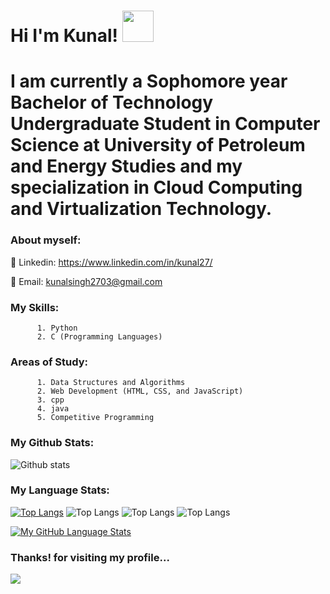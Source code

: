 
#  Hi  I'm  Kunal! <img src="https://raw.githubusercontent.com/MartinHeinz/MartinHeinz/master/wave.gif" width="50px">

# I am currently a Sophomore year Bachelor of Technology Undergraduate Student in Computer Science at University of Petroleum and Energy Studies and my specialization in Cloud Computing and Virtualization Technology.

### About myself:


🔘 Linkedin: https://www.linkedin.com/in/kunal27/

🔘 Email: kunalsingh2703@gmail.com

### My Skills:
          1. Python
          2. C (Programming Languages)
          
### Areas of Study:
          1. Data Structures and Algorithms
          2. Web Development (HTML, CSS, and JavaScript)
          3. cpp
          4. java
          5. Competitive Programming
          

### My Github Stats:
![Github stats](https://github-readme-stats.vercel.app/api?username=Kunal2703&theme=highcontrast&show_icons=true&count_private=true)

### My Language Stats:
[![Top Langs](https://github-readme-stats.vercel.app/api/top-langs/?username=Kunal2703&langs_count=15)](https://github.com/Kunal2703/github-readme-stats)
![Top Langs](https://github-readme-stats.vercel.app/api/top-langs/?username=Kunal2703&layout=compact&langs_count=10)
![Top Langs](https://github-readme-stats.vercel.app/api/top-langs/?username=Kunal2703&show_icons=true&theme=radical&layout=compact)
![Top Langs](https://github-readme-stats.vercel.app/api/top-langs/?username=Kunal2703&theme=tokyonight)


[![My GitHub Language Stats](https://github-readme-stats.vercel.app/api/top-langs/?username=Kunal2703&langs_count=5&theme=radical)]()



### Thanks! for visiting my profile...
![](https://komarev.com/ghpvc/?username=Kunal2703&color=brightgreen)

